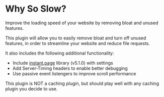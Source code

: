 # Why So Slow?
Improve the loading speed of your website by removing bloat and unused features.

This plugin will allow you to easily remove bloat and turn off unused features, in order to streamline your website and reduce file requests.

It also includes the following additional functionality:
- Include [instant.page](https://instant.page) library (v5.1.0) with settings
- Add Server-Timing headers to enable better debugging
- Use passive event listengers to improve scroll performance

This plugin is NOT a caching plugin, but should play well with any caching plugin you decide to use.
